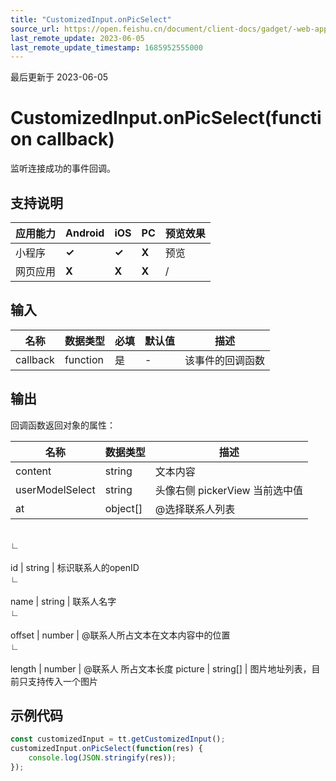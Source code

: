 ```yaml
---
title: "CustomizedInput.onPicSelect"
source_url: https://open.feishu.cn/document/client-docs/gadget/-web-app-api/interface/customized-input/customizedinput/onpicselect
last_remote_update: 2023-06-05
last_remote_update_timestamp: 1685952555000
---
```

最后更新于 2023-06-05

# CustomizedInput.onPicSelect(function callback)

监听连接成功的事件回调。

## 支持说明

应用能力 | Android | iOS | PC | 预览效果
--- | --- | --- | --- | ---
小程序 | **✓** | **✓** | **X** | 预览
网页应用 | **X** | **X** | **X** | /

## 输入

名称 | 数据类型 | 必填 | 默认值 | 描述
--- | --- | --- | --- | ---
callback | function | 是 | \- | 该事件的回调函数

## 输出
回调函数返回对象的属性：

名称 | 数据类型 | 描述
--- | --- | ---
content | string | 文本内容
userModelSelect | string | 头像右侧 pickerView 当前选中值
at | object[] | @选择联系人列表
&emsp;  
                    ∟  
                &nbsp;  
                    id | string | 标识联系人的openID
&emsp;  
                    ∟  
                &nbsp;  
                    name | string | 联系人名字
&emsp;  
                    ∟  
                &nbsp;  
                    offset | number | @联系人所占文本在文本内容中的位置
&emsp;  
                    ∟  
                &nbsp;  
                    length | number | @联系人 所占文本长度
picture | string[] | 图片地址列表，目前只支持传入一个图片

## 示例代码

```js
const customizedInput = tt.getCustomizedInput();
customizedInput.onPicSelect(function(res) {
    console.log(JSON.stringify(res));
});
```
